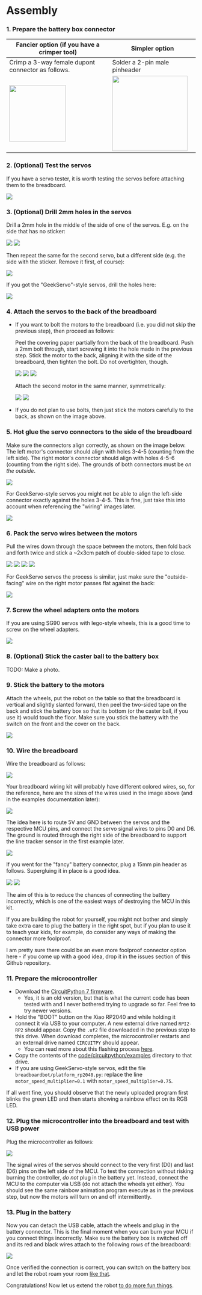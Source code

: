 # Assembly

### 1. Prepare the battery box connector

| **Fancier option** (if you have a crimper tool)         | **Simpler option**                                      |
| ------------------------------------------------------- | ------------------------------------------------------- |
| Crimp a 3-way female dupont connector as follows.       | Solder a 2-pin male pinheader                           |
| <img src="img/assembly-battery-pins-1.jpg" width="150"> | <img src="img/assembly-battery-pins-2.jpg" width="200"> |

### 2. (Optional) Test the servos

If you have a servo tester, it is worth testing the servos before attaching them to the breadboard.

![](img/assembly-servo-test-1.jpg) 

### 3. (Optional) Drill 2mm holes in the servos

Drill a 2mm hole in the middle of the side of one of the servos. E.g. on the side that has no sticker:

![](img/assembly-servo-1.jpg)
![](img/assembly-servo-2.jpg)

Then repeat the same for the second servo, but a different side (e.g. the side with the sticker. Remove it first, of course):

![](img/assembly-servo-3.jpg)

If you got the "GeekServo"-style servos, drill the holes here:

![](img/assembly-servo-4.jpg)


### 4. Attach the servos to the back of the breadboard

* If you want to bolt the motors to the breadboard (i.e. you did not skip the previous step), then proceed as follows:

  Peel the covering paper partially from the back of the breadboard. Push a 2mm bolt through, start screwing it into the hole made in the previous step. Stick the motor to the back, aligning it with the side of the breadboard, then tighten the bolt. Do not overtighten, though.

  ![](img/assembly-servo-stick-1.jpg)
  ![](img/assembly-servo-stick-2.jpg)
  ![](img/assembly-servo-stick-3.jpg)

  Attach the second motor in the same manner, symmetrically:

  ![](img/assembly-servo-stick-4.jpg)
  ![](img/assembly-servo-stick-5.jpg)

* If you do not plan to use bolts, then just stick the motors carefully to the back, as shown on the image above.

### 5. Hot glue the servo connectors to the side of the breadboard

Make sure the connectors align correctly, as shown on the image below. The left motor's connector should align with holes 3-4-5 (counting from the left side). The right motor's connector should align with holes 4-5-6 (counting from the right side). The grounds of both connectors must be *on the outside*.

![](img/assembly-servo-glue-1.jpg)

For GeekServo-style servos you might not be able to align the left-side connector exactly against the holes 3-4-5. This is fine, just take this into account when referencing the "wiring" images later. 

![](img/assembly-servo-glue-2.jpg)

### 6. Pack the servo wires between the motors

Pull the wires down through the space between the motors, then fold back and forth twice and stick a ~2x3cm patch of double-sided tape to close.

![](img/assembly-wire-1.jpg)
![](img/assembly-wire-2.jpg)
![](img/assembly-wire-3.jpg)
![](img/assembly-wire-4.jpg)

For GeekServo servos the process is similar, just make sure the "outside-facing" wire on the right motor passes flat against the back:

![](img/assembly-wire-5.jpg)


### 7. Screw the wheel adapters onto the motors

If you are using SG90 servos with lego-style wheels, this is a good time to screw on the wheel adapters.

![](img/assembly-wheel-adapter-1.jpg)

### 8. (Optional) Stick the caster ball to the battery box

TODO: Make a photo.

### 9. Stick the battery to the motors

Attach the wheels, put the robot on the table so that the breadboard is vertical and slightly slanted forward, then peel the two-sided tape on the back and stick the battery box so that its bottom (or the caster ball, if you use it) would touch the floor. Make sure you stick the battery with the switch on the front and the cover on the back.

![](img/assembly-battery-stick-1.jpg)

### 10. Wire the breadboard

Wire the breadboard as follows:

![](img/assembly-prewiring-1.jpg)

Your breadboard wiring kit will probably have different colored wires, so, for the reference, here are the sizes of the wires used in the image above (and in the examples documentation later):

![](img/assembly-prewiring-5.jpg)

The idea here is to route 5V and GND between the servos and the respective MCU pins, and connect the servo signal wires to pins D0 and D6. The ground is routed through the right side of the breadboard to support the line tracker sensor in the first example later.

![](img/assembly-prewiring-2.jpg)

If you went for the "fancy" battery connector, plug a 15mm pin header as follows. Supergluing it in place is a good idea.

![](img/assembly-prewiring-3.jpg)
![](img/assembly-prewiring-4.jpg)

The aim of this is to reduce the chances of connecting the battery incorrectly, which is one of the easiest ways of destroying the MCU in this kit.

If you are building the robot for yourself, you might not bother and simply take extra care to plug the battery in the right spot, but if you plan to use it to teach your kids, for example, do consider any ways of making the connector more foolproof.

I am pretty sure there could be an even more foolproof connector option here - if you come up with a good idea, drop it in the issues section of this Github repository.

### 11. Prepare the microcontroller

* Download the [CircuitPython 7 firmware](https://adafruit-circuit-python.s3.amazonaws.com/bin/seeeduino_xiao_rp2040/en_GB/adafruit-circuitpython-seeeduino_xiao_rp2040-en_GB-7.3.3.uf2).
    * Yes, it is an old version, but that is what the current code has been tested with and I never bothered trying to upgrade so far. Feel free to try newer versions.
* Hold the "BOOT" button on the Xiao RP2040 and while holding it connect it via USB to your computer. A new external drive named `RPI2-RP2` should appear. Copy the `.uf2` file downloaded in the previous step to this drive. When download completes, the microcontroller restarts and an external drive named `CIRCUITPY` should appear.
  * You can read more about this flashing process [here](https://wiki.seeedstudio.com/XIAO-RP2040-with-CircuitPython/).
* Copy the contents of the [code/circuitpython/examples](https://github.com/konstantint/BreadboardBot/tree/main/code/circuitpython/examples) directory to that drive.
* If you are using GeekServo-style servos, edit the file `breadboardbot/platform_rp2040.py`: replace the line `motor_speed_multiplier=0.1` with `motor_speed_multiplier=0.75`.

If all went fine, you should observe that the newly uploaded program first blinks the green LED and then starts showing a rainbow effect on its RGB LED.

### 12. Plug the microcontroller into the breadboard and test with USB power

Plug the microcontroller as follows:

![](img/assembly-plugmcu-1.jpg)

The signal wires of the servos should connect to the very first (D0) and last (D6) pins on the left side of the MCU. To test the connection without risking burning the controller, *do not* plug in the battery yet. Instead, connect the MCU to the computer via USB (do not attach the wheels yet either). You should see the same rainbow animation program execute as in the previous step, but now the motors will turn on and off intermittently.

### 13. Plug in the battery

Now you can detach the USB cable, attach the wheels and plug in the battery connector. This is the final moment when you can burn your MCU if you connect things incorrectly. Make sure the battery box is switched off and its red and black wires attach to the following rows of the breadboard:

![](img/assembly-plugbattery-1.jpg)

Once verified the connection is correct, you can switch on the battery box and let the robot roam your room [like that](https://www.youtube.com/watch?v=gX162mp3CMo).

Congratulations! Now let us extend the robot [to do more fun things](examples.md).
